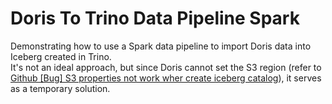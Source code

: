 # Doris To Trino Data Pipeline Spark

Demonstrating how to use a Spark data pipeline to import Doris data into Iceberg created in Trino.  
It's not an ideal approach, but since Doris cannot set the S3 region (refer to [Github [Bug] S3 properties not work wher create iceberg catalog](https://github.com/apache/doris/issues/23671)), it serves as a temporary solution.